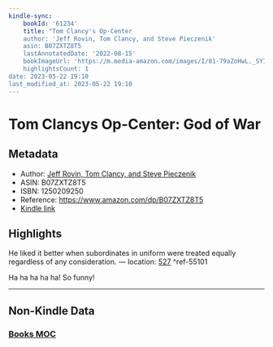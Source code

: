```yaml
---
kindle-sync:
    bookId: '61234'
    title: "Tom Clancy's Op-Center
    author: 'Jeff Rovin, Tom Clancy, and Steve Pieczenik'
    asin: B07ZXTZ8T5
    lastAnnotatedDate: '2022-08-15'
    bookImageUrl: 'https://m.media-amazon.com/images/I/81-79aZoHwL._SY160.jpg'
    highlightsCount: 1
date: 2023-05-22 19:10
last_modified_at: 2023-05-22 19:10
---
```


# Tom Clancys Op-Center: God of War

## Metadata

-   Author: [Jeff Rovin, Tom Clancy, and Steve Pieczenik](https://www.amazon.comundefined)
-   ASIN: B07ZXTZ8T5
-   ISBN: 1250209250
-   Reference: https://www.amazon.com/dp/B07ZXTZ8T5
-   [Kindle link](kindle://book?action=open&asin=B07ZXTZ8T5)

## Highlights

He liked it better when subordinates in uniform were treated equally regardless of any consideration. — location: [527](kindle://book?action=open&asin=B07ZXTZ8T5&location=527) ^ref-55101

Ha ha ha ha ha! So funny!

---

## Non-Kindle Data

### [Books MOC](Books%20MOC.md)
